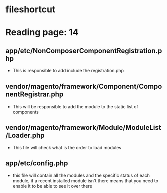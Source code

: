 # fileshortcut

# Reading page: 14

## app/etc/NonComposerComponentRegistration.php
* This is responsible to add include the registration.php

## vendor/magento/framework/Component/ComponentRegistrar.php
* This will be responsible to add the module to the static list of components

## vendor/magento/framework/Module/ModuleList/Loader.php
* This file will check what is the order to load modules

## app/etc/config.php
* this file will contain all the modules and the specific status of each module,
if a recent installed module isn't there means that you need to enable it to be
able to see it over there